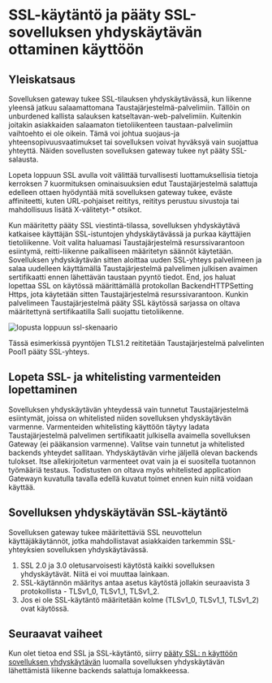 <properties
   pageTitle="SSL-käytäntö ja pääty SSL-sovelluksen yhdyskäytävän | Microsoft Azure"
   description="Tällä sivulla on yleiskuvaus pääty SSL tukea sovelluksen yhdyskäytävän."
   documentationCenter="na"
   services="application-gateway"
   authors="amsriva"
   manager="rossort"
   editor="amsriva"/>
<tags
   ms.service="application-gateway"
   ms.devlang="na"
   ms.topic="hero-article"
   ms.tgt_pltfrm="na"
   ms.workload="infrastructure-services"
   ms.date="10/25/2016"
   ms.author="amsriva"/>

# <a name="enabling-ssl-policy-and-end-to-end-ssl-on-application-gateway"></a>SSL-käytäntö ja pääty SSL-sovelluksen yhdyskäytävän ottaminen käyttöön

## <a name="overview"></a>Yleiskatsaus

Sovelluksen gateway tukee SSL-tilauksen yhdyskäytävässä, kun liikenne yleensä jatkuu salaamattomana Taustajärjestelmä-palvelimiin. Tällöin on unburdened kallista salauksen katseltavan-web-palvelimiin. Kuitenkin joitakin asiakkaiden salaamaton tietoliikenteen taustaan-palvelimiin vaihtoehto ei ole oikein. Tämä voi johtua suojaus-ja yhteensopivuusvaatimukset tai sovelluksen voivat hyväksyä vain suojattua yhteyttä. Näiden sovellusten sovelluksen gateway tukee nyt pääty SSL-salausta.

Lopeta loppuun SSL avulla voit välittää turvallisesti luottamuksellisia tietoja kerroksen 7 kuormituksen ominaisuuksien edut Taustajärjestelmä salattuja edelleen ottaen hyödyntää mitä sovelluksen gateway tukee, eväste affiniteetti, kuten URL-pohjaiset reititys, reititys perustuu sivustoja tai mahdollisuus lisätä X-välitetyt-* otsikot.

Kun määritetty pääty SSL viestintä-tilassa, sovelluksen yhdyskäytävä katkaisee käyttäjän SSL-istuntojen yhdyskäytävässä ja purkaa käyttäjien tietoliikenne. Voit valita haluamasi Taustajärjestelmä resurssivarantoon esiintymä, reitti-liikenne paikalliseen määritetyn säännöt käytetään. Sovelluksen yhdyskäytävän sitten aloittaa uuden SSL-yhteys palvelimeen ja salaa uudelleen käyttämällä Taustajärjestelmä palvelimen julkisen avaimen sertifikaatti ennen lähettävän taustaan pyyntö tiedot. End, jos haluat lopettaa SSL on käytössä määrittämällä protokollan BackendHTTPSetting Https, jota käytetään sitten Taustajärjestelmä resurssivarantoon. Kunkin palvelimeen Taustajärjestelmä pääty SSL käytössä sarjassa on oltava määritettynä sertifikaatilla Salli suojattu tietoliikenne.

![lopusta loppuun ssl-skenaario][1]

Tässä esimerkissä pyyntöjen TLS1.2 reititetään Taustajärjestelmä palvelinten Pool1 pääty SSL-yhteys.

## <a name="end-to-end-ssl-and-whitelisting-of-certificates"></a>Lopeta SSL- ja whitelisting varmenteiden lopettaminen

Sovelluksen yhdyskäytävän yhteydessä vain tunnetut Taustajärjestelmä esiintymät, joissa on whitelisted niiden sovelluksen yhdyskäytävän varmenne. Varmenteiden whitelisting käyttöön täytyy ladata Taustajärjestelmä palvelimen sertifikaatit julkisella avaimella sovelluksen Gateway (ei pääkansion varmenne). Valitse vain tunnetut ja whitelisted backends yhteydet sallitaan. Yhdyskäytävän virhe jäljellä olevan backends tulokset. Itse allekirjoitetun varmenteet ovat vain ja ei suositella tuotannon työmääriä testaus. Todistusten on oltava myös whitelisted application Gatewayn kuvatulla tavalla edellä kuvatut toimet ennen kuin niitä voidaan käyttää.

## <a name="application-gateway-ssl-policy"></a>Sovelluksen yhdyskäytävän SSL-käytäntö

Sovelluksen gateway tukee määritettäviä SSL neuvottelun käyttäjäkäytännöt, jotka mahdollistavat asiakkaiden tarkemmin SSL-yhteyksien sovelluksen yhdyskäytävässä.

1. SSL 2.0 ja 3.0 oletusarvoisesti käytöstä kaikki sovelluksen yhdyskäytävät. Niitä ei voi muuttaa lainkaan.
2. SSL-käytännön määritys antaa asetus käytöstä jollakin seuraavista 3 protokollista - TLSv1\_0, TLSv1\_1, TLSv1\_2.
3. Jos ei ole SSL-käytäntö määritetään kolme (TLSv1\_0, TLSv1\_1, TLSv1_2) ovat käytössä.

## <a name="next-steps"></a>Seuraavat vaiheet

Kun olet tietoa end SSL ja SSL-käytäntö, siirry [pääty SSL: n käyttöön sovelluksen yhdyskäytävän](application-gateway-end-to-end-ssl-powershell.md) luomalla sovelluksen yhdyskäytävän lähettämistä liikenne backends salattuja lomakkeessa.

<!--Image references-->

[1]: ./media/application-gateway-backend-ssl/scenario.png